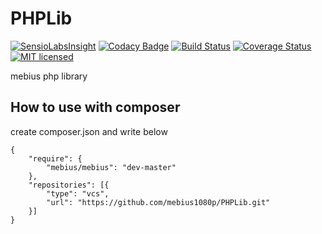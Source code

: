 # PHPLib

[![SensioLabsInsight](https://insight.sensiolabs.com/projects/e7021717-a35a-4274-a13f-5b82ca4d7144/small.png)](https://insight.sensiolabs.com/projects/e7021717-a35a-4274-a13f-5b82ca4d7144)
[![Codacy Badge](https://app.codacy.com/project/badge/Grade/1fb5ca5bc395470f910fa564a62fe57f)](https://www.codacy.com/gh/mebius1080p/PHPLib/dashboard?utm_source=github.com&amp;utm_medium=referral&amp;utm_content=mebius1080p/PHPLib&amp;utm_campaign=Badge_Grade)
[![Build Status](https://travis-ci.org/mebius1080p/PHPLib.svg?branch=master)](https://travis-ci.org/mebius1080p/PHPLib)
[![Coverage Status](https://coveralls.io/repos/github/mebius1080p/PHPLib/badge.svg?branch=master)](https://coveralls.io/github/mebius1080p/PHPLib?branch=master)
[![MIT licensed](https://img.shields.io/badge/license-MIT-blue.svg)](https://raw.githubusercontent.com/hyperium/hyper/master/LICENSE)

mebius php library

## How to use with composer
create composer.json and write below

    {
        "require": {
            "mebius/mebius": "dev-master"
        },
        "repositories": [{
            "type": "vcs",
            "url": "https://github.com/mebius1080p/PHPLib.git"
        }]
    }
